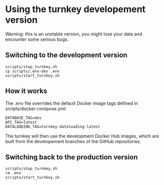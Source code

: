 # Using the turnkey developement version

Warning: this is an unstable version, you might lose your data and encounter some serious bugs.

## Switching to the development version

```
scripts/stop_turnkey.sh
cp scripts/.env-dev .env
scripts/start_turnkey.sh 
```

## How it works


The .env file overrides the default Docker image tags defined in scripts/docker-compose.yml:

```
DATABASE_TAG=dev
API_TAG=latest
DATALOADING_TAG=turnkey-dataloading-latest
```

The turnkey will then use the development Docker Hub images, which are built from the developement branches of the GitHub repositories.


## Switching back to the production version

```
scripts/stop_turnkey.sh
rm .env
scripts/start_turnkey.sh 
```
